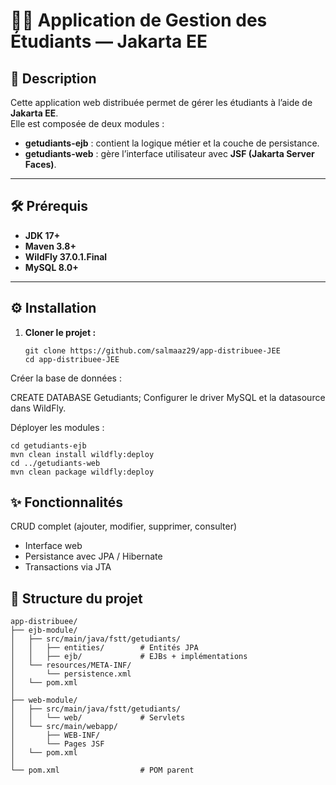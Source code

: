 # 🧑‍🎓 Application de Gestion des Étudiants — Jakarta EE

## 📖 Description

Cette application web distribuée permet de gérer les étudiants à l’aide de **Jakarta EE**.  
Elle est composée de deux modules :  
- **getudiants-ejb** : contient la logique métier et la couche de persistance.  
- **getudiants-web** : gère l’interface utilisateur avec **JSF (Jakarta Server Faces)**.

---

## 🛠️ Prérequis

- **JDK 17+**  
- **Maven 3.8+**  
- **WildFly 37.0.1.Final**  
- **MySQL 8.0+**  

---

## ⚙️ Installation

1. **Cloner le projet :**
   ```
   git clone https://github.com/salmaaz29/app-distribuee-JEE
   cd app-distribuee-JEE
Créer la base de données :


CREATE DATABASE Getudiants;
Configurer le driver MySQL et la datasource dans WildFly.

Déployer les modules :

  ```
cd getudiants-ejb
mvn clean install wildfly:deploy
cd ../getudiants-web
mvn clean package wildfly:deploy
  ```

## ✨ Fonctionnalités
CRUD complet (ajouter, modifier, supprimer, consulter)

- Interface web
- Persistance avec JPA / Hibernate
- Transactions via JTA

## 🧩 Structure du projet
 ```
app-distribuee/
├── ejb-module/    
│   ├── src/main/java/fstt/getudiants/
│   │   ├── entities/        # Entités JPA
│   │   ├── ejb/             # EJBs + implémentations
│   └── resources/META-INF/
│       └── persistence.xml  
│   └── pom.xml
│
├── web-module/              
│   ├── src/main/java/fstt/getudiants/
│   │   └── web/             # Servlets
│   └── src/main/webapp/
│       ├── WEB-INF/
│       └── Pages JSF 
│   └── pom.xml
│
└── pom.xml                  # POM parent

 ```
